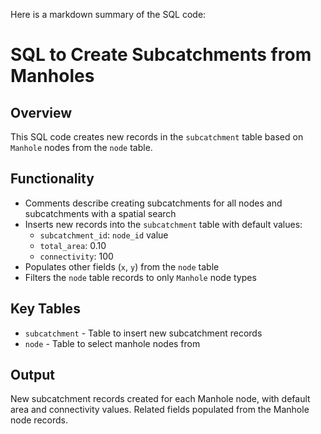  Here is a markdown summary of the SQL code:

# SQL to Create Subcatchments from Manholes 

## Overview
This SQL code creates new records in the `subcatchment` table based on `Manhole` nodes from the `node` table. 

## Functionality
- Comments describe creating subcatchments for all nodes and subcatchments with a spatial search
- Inserts new records into the `subcatchment` table with default values:
  - `subcatchment_id`: `node_id` value
  - `total_area`: 0.10
  - `connectivity`: 100
- Populates other fields (`x`, `y`) from the `node` table
- Filters the `node` table records to only `Manhole` node types

## Key Tables
- `subcatchment` - Table to insert new subcatchment records
- `node` - Table to select manhole nodes from

## Output
New subcatchment records created for each Manhole node, with default area and connectivity values. Related fields populated from the Manhole node records.